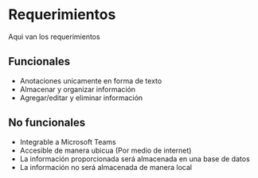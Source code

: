 # Requerimientos
Aqui van los requerimientos


## Funcionales
-	Anotaciones unicamente en forma de texto
- Almacenar y organizar información
- Agregar/editar y eliminar información
## No funcionales
-	Integrable a Microsoft Teams
-	Accesible de manera ubicua (Por medio de internet)
- La información proporcionada será almacenada en una base de datos
- La información no será almacenada de manera local 
